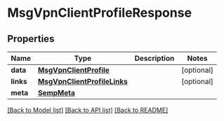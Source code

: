 # MsgVpnClientProfileResponse

## Properties
Name | Type | Description | Notes
------------ | ------------- | ------------- | -------------
**data** | [**MsgVpnClientProfile**](MsgVpnClientProfile.md) |  | [optional] 
**links** | [**MsgVpnClientProfileLinks**](MsgVpnClientProfileLinks.md) |  | [optional] 
**meta** | [**SempMeta**](SempMeta.md) |  | 

[[Back to Model list]](../README.md#documentation-for-models) [[Back to API list]](../README.md#documentation-for-api-endpoints) [[Back to README]](../README.md)


